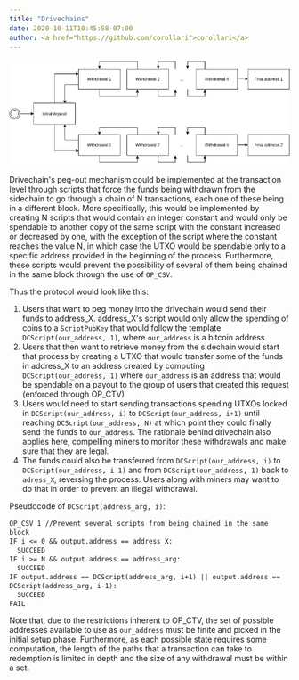 ```yaml
---
title: "Drivechains"
date: 2020-10-11T10:45:58-07:00
author: <a href="https://github.com/corollari">corollari</a>
---
```

![](/images/uses/drivechains.png)

Drivechain's peg-out mechanism could be implemented at the transaction level through scripts that force the funds being withdrawn from the sidechain to go through a chain of N transactions, each one of these being in a different block. More specifically, this would be implemented by creating N scripts that would contain an integer constant and would only be spendable to another copy of the same script with the constant increased or decreased by one, with the exception of the script where the constant reaches the value N, in which case the UTXO would be spendable only to a specific address provided in the beginning of the process. Furthermore, these scripts would prevent the possibility of several of them being chained in the same block through the use of `OP_CSV`.

Thus the protocol would look like this:
1. Users that want to peg money into the drivechain would send their funds to address_X. address_X's script would only allow the spending of coins to a `ScriptPubKey` that would follow the template `DCScript(our_address, 1)`, where `our_address` is a bitcoin address
2. Users that then want to retrieve money from the sidechain would start that process by creating a UTXO that would transfer some of the funds in address_X to an address created by computing `DCScript(our_address, 1)` where `our_address` is an address that would be spendable on a payout to the group of users that created this request (enforced through OP_CTV)
3. Users would need to start sending transactions spending UTXOs locked in `DCScript(our_address, i)` to `DCScript(our_address, i+1)` until reaching `DCScript(our_address, N)` at which point they could finally send the funds to `our_address`. The rationale behind drivechain also applies here, compelling miners to monitor these withdrawals and make sure that they are legal.
4. The funds could also be transferred from `DCScript(our_address, i)` to `DCScript(our_address, i-1)` and from `DCScript(our_address, 1)` back to `adress_X`, reversing the process. Users along with miners may want to do that in order to prevent an illegal withdrawal.

Pseudocode of `DCScript(address_arg, i)`:
```
OP_CSV 1 //Prevent several scripts from being chained in the same block
IF i <= 0 && output.address == address_X:
  SUCCEED
IF i >= N && output.address == address_arg:
  SUCCEED
IF output.address == DCScript(address_arg, i+1) || output.address == DCScript(address_arg, i-1):
  SUCCEED
FAIL
```

Note that, due to the restrictions inherent to OP_CTV, the set of possible addresses available to use as `our_address` must be finite and picked in the initial setup phase. Furthermore, as each possible state requires some computation, the length of the paths that a transaction can take to redemption is limited in depth and the size of any withdrawal must be within a set.
